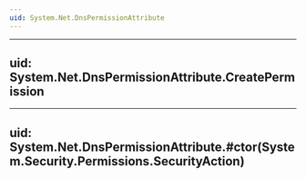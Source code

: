 ```yaml
---
uid: System.Net.DnsPermissionAttribute
---
```


---
uid: System.Net.DnsPermissionAttribute.CreatePermission
---

---
uid: System.Net.DnsPermissionAttribute.#ctor(System.Security.Permissions.SecurityAction)
---

